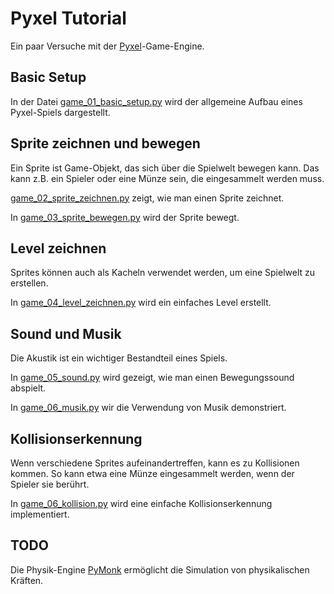 # Pyxel Tutorial

Ein paar Versuche mit der [Pyxel](https://github.com/kitao/pyxel)-Game-Engine.

## Basic Setup

In der Datei [game_01_basic_setup.py](game_01_basic_setup.py) wird der allgemeine Aufbau eines
Pyxel-Spiels dargestellt.

## Sprite zeichnen und bewegen

Ein Sprite ist Game-Objekt, das sich über die Spielwelt bewegen kann. Das kann z.B. ein Spieler oder eine Münze sein, die eingesammelt werden muss.

[game_02_sprite_zeichnen.py](game_02_sprite_zeichnen.py) zeigt, wie man einen Sprite zeichnet.

In [game_03_sprite_bewegen.py](game_03_sprite_bewegen.py) wird der Sprite bewegt.

## Level zeichnen

Sprites können auch als Kacheln verwendet werden, um eine Spielwelt zu erstellen.

In [game_04_level_zeichnen.py](game_04_level_zeichnen.py) wird ein einfaches Level erstellt.

## Sound und Musik

Die Akustik ist ein wichtiger Bestandteil eines Spiels. 

In [game_05_sound.py](game_05_sound.py) wird gezeigt, wie man einen Bewegungssound abspielt.

In [game_06_musik.py](game_06_musik.py) wir die Verwendung von Musik demonstriert.

## Kollisionserkennung

Wenn verschiedene Sprites aufeinandertreffen, kann es zu Kollisionen kommen. So kann etwa eine Münze eingesammelt werden, wenn der Spieler sie berührt.

In [game_06_kollision.py](game_06_kollision.py) wird eine einfache Kollisionserkennung implementiert.


## TODO

Die Physik-Engine [PyMonk](http://www.pymunk.org)
ermöglicht die Simulation von physikalischen Kräften.
